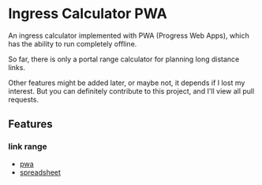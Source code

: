 # Ingress Calculator PWA

An ingress calculator implemented with PWA (Progress Web Apps), which has the ability to run completely offline.

So far, there is only a portal range calculator for planning long distance links.

Other features might be added later, or maybe not, it depends if I lost my interest. But you can definitely contribute to this project, and I'll view all pull requests.

## Features

### link range

- [pwa](https://feeshy.github.io/ingress-calc/range)
- [spreadsheet](https://docs.google.com/spreadsheets/d/1k7E8HFnY7CE5r2mdPsAdUYwGo93zK4YSYCLVeZGnNEo/)
